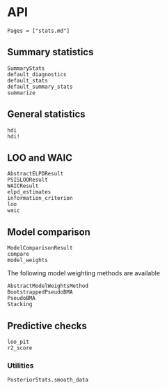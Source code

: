 # API

```@index
Pages = ["stats.md"]
```

## Summary statistics

```@docs
SummaryStats
default_diagnostics
default_stats
default_summary_stats
summarize
```

## General statistics

```@docs
hdi
hdi!
```

## LOO and WAIC

```@docs
AbstractELPDResult
PSISLOOResult
WAICResult
elpd_estimates
information_criterion
loo
waic
```

## Model comparison

```@docs
ModelComparisonResult
compare
model_weights
```

The following model weighting methods are available
```@docs
AbstractModelWeightsMethod
BootstrappedPseudoBMA
PseudoBMA
Stacking
```

## Predictive checks

```@docs
loo_pit
r2_score
```

### Utilities

```@docs
PosteriorStats.smooth_data
```
